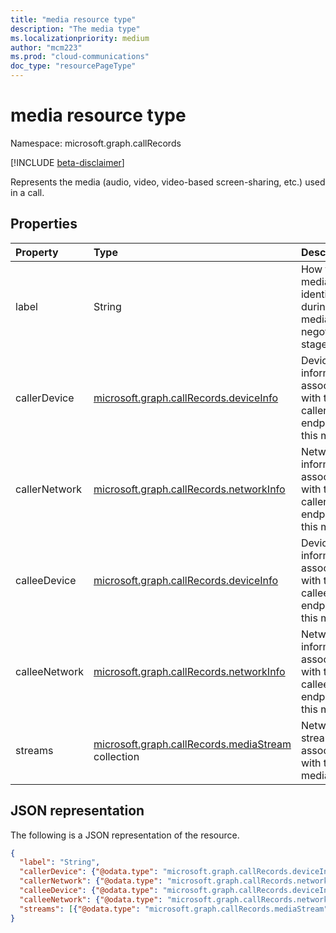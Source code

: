 ```yaml
---
title: "media resource type"
description: "The media type"
ms.localizationpriority: medium
author: "mcm223"
ms.prod: "cloud-communications"
doc_type: "resourcePageType"
---
```


# media resource type

Namespace: microsoft.graph.callRecords

[!INCLUDE [beta-disclaimer](../../includes/beta-disclaimer.md)]

Represents the media (audio, video, video-based screen-sharing, etc.) used in a call.

## Properties

| Property     | Type        | Description |
|:-------------|:------------|:------------|
|label|String|How the media was identified during media negotiation stage.|
|callerDevice|[microsoft.graph.callRecords.deviceInfo](callrecords-deviceinfo.md)|Device information associated with the caller endpoint of this media.|
|callerNetwork|[microsoft.graph.callRecords.networkInfo](callrecords-networkinfo.md)|Network information associated with the caller endpoint of this media.|
|calleeDevice|[microsoft.graph.callRecords.deviceInfo](callrecords-deviceinfo.md)|Device information associated with the callee endpoint of this media.|
|calleeNetwork|[microsoft.graph.callRecords.networkInfo](callrecords-networkinfo.md)|Network information associated with the callee endpoint of this media.|
|streams|[microsoft.graph.callRecords.mediaStream](callrecords-mediastream.md) collection|Network streams associated with this media.|

## JSON representation

The following is a JSON representation of the resource.

<!-- {
  "blockType": "resource",
  "optionalProperties": [

  ],
  "@odata.type": "microsoft.graph.callRecords.media",
  "baseType": null
}-->

```json
{
  "label": "String",
  "callerDevice": {"@odata.type": "microsoft.graph.callRecords.deviceInfo"},
  "callerNetwork": {"@odata.type": "microsoft.graph.callRecords.networkInfo"},
  "calleeDevice": {"@odata.type": "microsoft.graph.callRecords.deviceInfo"},
  "calleeNetwork": {"@odata.type": "microsoft.graph.callRecords.networkInfo"},
  "streams": [{"@odata.type": "microsoft.graph.callRecords.mediaStream"}]
}
```

<!-- uuid: 16cd6b66-4b1a-43a1-adaf-3a886856ed98
2019-02-04 14:57:30 UTC -->
<!-- {
  "type": "#page.annotation",
  "description": "media resource",
  "keywords": "",
  "section": "documentation",
  "tocPath": ""
}-->

